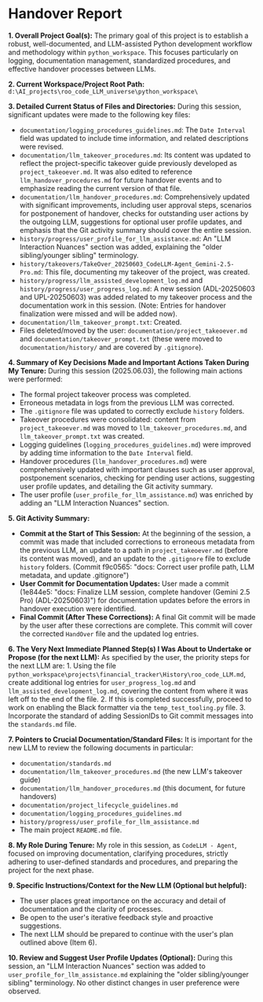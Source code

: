 # Handover Report

**1. Overall Project Goal(s):**
The primary goal of this project is to establish a robust, well-documented, and LLM-assisted Python development workflow and methodology within `python_workspace`. This focuses particularly on logging, documentation management, standardized procedures, and effective handover processes between LLMs.

**2. Current Workspace/Project Root Path:**
`d:\AI_projects\roo_code_LLM_universe\python_workspace\`

**3. Detailed Current Status of Files and Directories:**
During this session, significant updates were made to the following key files:
*   `documentation/logging_procedures_guidelines.md`: The `Date Interval` field was updated to include time information, and related descriptions were revised.
*   `documentation/llm_takeover_procedures.md`: Its content was updated to reflect the project-specific takeover guide previously developed as `project_takeoever.md`. It was also edited to reference `llm_handover_procedures.md` for future handover events and to emphasize reading the current version of that file.
*   `documentation/llm_handover_procedures.md`: Comprehensively updated with significant improvements, including user approval steps, scenarios for postponement of handover, checks for outstanding user actions by the outgoing LLM, suggestions for optional user profile updates, and emphasis that the Git activity summary should cover the entire session.
*   `history/progress/user_profile_for_llm_assistance.md`: An "LLM Interaction Nuances" section was added, explaining the "older sibling/younger sibling" terminology.
*   `history/takeovers/TakeOver_20250603_CodeLLM-Agent_Gemini-2.5-Pro.md`: This file, documenting my takeover of the project, was created.
*   `history/progress/llm_assisted_development_log.md` and `history/progress/user_progress_log.md`: A new session (ADL-20250603 and UPL-20250603) was added related to my takeover process and the documentation work in this session. (Note: Entries for handover finalization were missed and will be added now).
*   `documentation/llm_takeover_prompt.txt`: Created.
*   Files deleted/moved by the user: `documentation/project_takeoever.md` and `documentation/takeover_prompt.txt` (these were moved to `documentation/history/` and are covered by `.gitignore`).

**4. Summary of Key Decisions Made and Important Actions Taken During My Tenure:**
During this session (2025.06.03), the following main actions were performed:
*   The formal project takeover process was completed.
*   Erroneous metadata in logs from the previous LLM was corrected.
*   The `.gitignore` file was updated to correctly exclude `history` folders.
*   Takeover procedures were consolidated: content from `project_takeoever.md` was moved to `llm_takeover_procedures.md`, and `llm_takeover_prompt.txt` was created.
*   Logging guidelines (`logging_procedures_guidelines.md`) were improved by adding time information to the `Date Interval` field.
*   Handover procedures (`llm_handover_procedures.md`) were comprehensively updated with important clauses such as user approval, postponement scenarios, checking for pending user actions, suggesting user profile updates, and detailing the Git activity summary.
*   The user profile (`user_profile_for_llm_assistance.md`) was enriched by adding an "LLM Interaction Nuances" section.

**5. Git Activity Summary:**
*   **Commit at the Start of This Session:** At the beginning of the session, a commit was made that included corrections to erroneous metadata from the previous LLM, an update to a path in `project_takeoever.md` (before its content was moved), and an update to the `.gitignore` file to exclude `history` folders. (Commit f9c0565: "docs: Correct user profile path, LLM metadata, and update .gitignore")
*   **User Commit for Documentation Updates:** User made a commit (1e844e5: "docs: Finalize LLM session, complete handover (Gemini 2.5 Pro) (ADL-20250603)") for documentation updates before the errors in handover execution were identified.
*   **Final Commit (After These Corrections):** A final Git commit will be made by the user after these corrections are complete. This commit will cover the corrected `HandOver` file and the updated log entries.

**6. The Very Next Immediate Planned Step(s) I Was About to Undertake or Propose (for the next LLM):**
As specified by the user, the priority steps for the next LLM are:
    1.  Using the file `python_workspace\projects\financial_tracker\History\roo_code_LLM.md`, create additional log entries for `user_progress_log.md` and `llm_assisted_development_log.md`, covering the content from where it was left off to the end of the file.
    2.  If this is completed successfully, proceed to work on enabling the Black formatter via the `temp_test_tooling.py` file.
    3.  Incorporate the standard of adding SessionIDs to Git commit messages into the `standards.md` file.

**7. Pointers to Crucial Documentation/Standard Files:**
It is important for the new LLM to review the following documents in particular:
*   `documentation/standards.md`
*   `documentation/llm_takeover_procedures.md` (the new LLM's takeover guide)
*   `documentation/llm_handover_procedures.md` (this document, for future handovers)
*   `documentation/project_lifecycle_guidelines.md`
*   `documentation/logging_procedures_guidelines.md`
*   `history/progress/user_profile_for_llm_assistance.md`
*   The main project `README.md` file.

**8. My Role During Tenure:**
My role in this session, as `CodeLLM - Agent`, focused on improving documentation, clarifying procedures, strictly adhering to user-defined standards and procedures, and preparing the project for the next phase.

**9. Specific Instructions/Context for the New LLM (Optional but helpful):**
*   The user places great importance on the accuracy and detail of documentation and the clarity of processes.
*   Be open to the user's iterative feedback style and proactive suggestions.
*   The next LLM should be prepared to continue with the user's plan outlined above (Item 6).

**10. Review and Suggest User Profile Updates (Optional):**
During this session, an "LLM Interaction Nuances" section was added to `user_profile_for_llm_assistance.md` explaining the "older sibling/younger sibling" terminology. No other distinct changes in user preference were observed.
